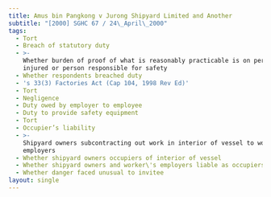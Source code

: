 ```yaml
---
title: Amus bin Pangkong v Jurong Shipyard Limited and Another
subtitle: "[2000] SGHC 67 / 24\_April\_2000"
tags:
  - Tort
  - Breach of statutory duty
  - >-
    Whether burden of proof of what is reasonably practicable is on person
    injured or person responsible for safety
  - Whether respondents breached duty
  - 's 33(3) Factories Act (Cap 104, 1998 Rev Ed)'
  - Tort
  - Negligence
  - Duty owed by employer to employee
  - Duty to provide safety equipment
  - Tort
  - Occupier’s liability
  - >-
    Shipyard owners subcontracting out work in interior of vessel to worker\'s
    employers
  - Whether shipyard owners occupiers of interior of vessel
  - Whether shipyard owners and worker\'s employers liable as occupiers
  - Whether danger faced unusual to invitee
layout: single
---
```



